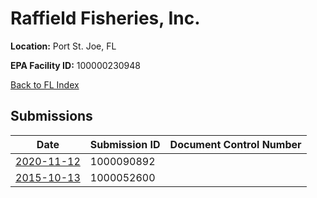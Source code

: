 # Raffield Fisheries, Inc.

**Location:** Port St. Joe, FL

**EPA Facility ID:** 100000230948

[Back to FL Index](../../index.md)

## Submissions

| Date | Submission ID | Document Control Number |
|------|--------------|-------------------------|
| [2020-11-12](submissions/1000090892.md) | 1000090892 |  |
| [2015-10-13](submissions/1000052600.md) | 1000052600 |  |
